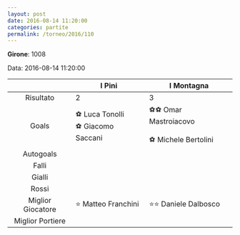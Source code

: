 ```yaml
---
layout: post
date: 2016-08-14 11:20:00
categories: partite
permalink: /torneo/2016/110
---
```

**Girone**: 1008

Data: 2016-08-14 11:20:00

| | I Pini | I Montagna |
|:-----:|-----|-----|
Risultato|2|3
Goals|⚽ Luca Tonolli<br/>⚽ Giacomo Saccani|⚽⚽ Omar Mastroiacovo<br/><br/>⚽ Michele Bertolini<br/>
Autogoals||
Falli||
Gialli||
Rossi||
Miglior Giocatore|⭐ Matteo Franchini<br/>|⭐⭐ Daniele Dalbosco<br/>
Miglior Portiere||